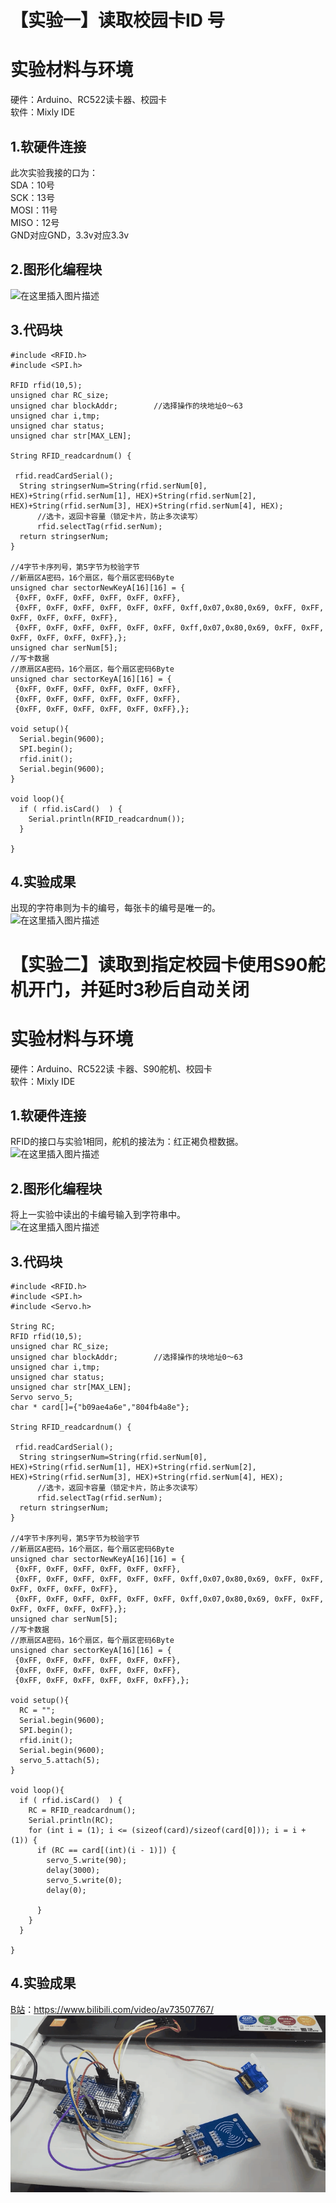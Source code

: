 # 【实验一】读取校园卡ID 号
# 实验材料与环境
硬件：Arduino、RC522读卡器、校园卡   
软件：Mixly IDE 
## 1.软硬件连接
此次实验我接的口为：  
SDA：10号  
SCK：13号  
MOSI：11号  
MISO：12号  
GND对应GND，3.3v对应3.3v  
## 2.图形化编程块
![在这里插入图片描述](https://img-blog.csdnimg.cn/20191027152412922.PNG)
## 3.代码块

```
#include <RFID.h>
#include <SPI.h>

RFID rfid(10,5);
unsigned char RC_size;
unsigned char blockAddr;        //选择操作的块地址0～63
unsigned char i,tmp;
unsigned char status;
unsigned char str[MAX_LEN];

String RFID_readcardnum() {

 rfid.readCardSerial();
  String stringserNum=String(rfid.serNum[0], HEX)+String(rfid.serNum[1], HEX)+String(rfid.serNum[2], HEX)+String(rfid.serNum[3], HEX)+String(rfid.serNum[4], HEX);
      //选卡，返回卡容量（锁定卡片，防止多次读写）
      rfid.selectTag(rfid.serNum);
  return stringserNum;
}

//4字节卡序列号，第5字节为校验字节
//新扇区A密码，16个扇区，每个扇区密码6Byte
unsigned char sectorNewKeyA[16][16] = {
 {0xFF, 0xFF, 0xFF, 0xFF, 0xFF, 0xFF},
 {0xFF, 0xFF, 0xFF, 0xFF, 0xFF, 0xFF, 0xff,0x07,0x80,0x69, 0xFF, 0xFF, 0xFF, 0xFF, 0xFF, 0xFF},
 {0xFF, 0xFF, 0xFF, 0xFF, 0xFF, 0xFF, 0xff,0x07,0x80,0x69, 0xFF, 0xFF, 0xFF, 0xFF, 0xFF, 0xFF},};
unsigned char serNum[5];
//写卡数据
//原扇区A密码，16个扇区，每个扇区密码6Byte
unsigned char sectorKeyA[16][16] = {
 {0xFF, 0xFF, 0xFF, 0xFF, 0xFF, 0xFF},
 {0xFF, 0xFF, 0xFF, 0xFF, 0xFF, 0xFF},
 {0xFF, 0xFF, 0xFF, 0xFF, 0xFF, 0xFF},};

void setup(){
  Serial.begin(9600);
  SPI.begin();
  rfid.init();
  Serial.begin(9600);
}

void loop(){
  if ( rfid.isCard()  ) {
    Serial.println(RFID_readcardnum());
  }

}
```

## 4.实验成果
出现的字符串则为卡的编号，每张卡的编号是唯一的。  
![在这里插入图片描述](https://img-blog.csdnimg.cn/20191027152609272.png)
# 【实验二】读取到指定校园卡使用S90舵机开门，并延时3秒后自动关闭
# 实验材料与环境
硬件：Arduino、RC522读 卡器、S90舵机、校园卡   
软件：Mixly IDE 
## 1.软硬件连接
RFID的接口与实验1相同，舵机的接法为：红正褐负橙数据。  
![在这里插入图片描述](https://img-blog.csdnimg.cn/2019102715282574.jpg?x-oss-process=image/watermark,type_ZmFuZ3poZW5naGVpdGk,shadow_10,text_aHR0cHM6Ly9ibG9nLmNzZG4ubmV0L3FxXzQyNzY3NjQ3,size_16,color_FFFFFF,t_70)
## 2.图形化编程块
将上一实验中读出的卡编号输入到字符串中。  
![在这里插入图片描述](https://img-blog.csdnimg.cn/20191027153031353.PNG?x-oss-process=image/watermark,type_ZmFuZ3poZW5naGVpdGk,shadow_10,text_aHR0cHM6Ly9ibG9nLmNzZG4ubmV0L3FxXzQyNzY3NjQ3,size_16,color_FFFFFF,t_70)
## 3.代码块

```
#include <RFID.h>
#include <SPI.h>
#include <Servo.h>

String RC;
RFID rfid(10,5);
unsigned char RC_size;
unsigned char blockAddr;        //选择操作的块地址0～63
unsigned char i,tmp;
unsigned char status;
unsigned char str[MAX_LEN];
Servo servo_5;
char * card[]={"b09ae4a6e","804fb4a8e"};

String RFID_readcardnum() {

 rfid.readCardSerial();
  String stringserNum=String(rfid.serNum[0], HEX)+String(rfid.serNum[1], HEX)+String(rfid.serNum[2], HEX)+String(rfid.serNum[3], HEX)+String(rfid.serNum[4], HEX);
      //选卡，返回卡容量（锁定卡片，防止多次读写）
      rfid.selectTag(rfid.serNum);
  return stringserNum;
}

//4字节卡序列号，第5字节为校验字节
//新扇区A密码，16个扇区，每个扇区密码6Byte
unsigned char sectorNewKeyA[16][16] = {
 {0xFF, 0xFF, 0xFF, 0xFF, 0xFF, 0xFF},
 {0xFF, 0xFF, 0xFF, 0xFF, 0xFF, 0xFF, 0xff,0x07,0x80,0x69, 0xFF, 0xFF, 0xFF, 0xFF, 0xFF, 0xFF},
 {0xFF, 0xFF, 0xFF, 0xFF, 0xFF, 0xFF, 0xff,0x07,0x80,0x69, 0xFF, 0xFF, 0xFF, 0xFF, 0xFF, 0xFF},};
unsigned char serNum[5];
//写卡数据
//原扇区A密码，16个扇区，每个扇区密码6Byte
unsigned char sectorKeyA[16][16] = {
 {0xFF, 0xFF, 0xFF, 0xFF, 0xFF, 0xFF},
 {0xFF, 0xFF, 0xFF, 0xFF, 0xFF, 0xFF},
 {0xFF, 0xFF, 0xFF, 0xFF, 0xFF, 0xFF},};

void setup(){
  RC = "";
  Serial.begin(9600);
  SPI.begin();
  rfid.init();
  Serial.begin(9600);
  servo_5.attach(5);
}

void loop(){
  if ( rfid.isCard()  ) {
    RC = RFID_readcardnum();
    Serial.println(RC);
    for (int i = (1); i <= (sizeof(card)/sizeof(card[0])); i = i + (1)) {
      if (RC == card[(int)(i - 1)]) {
        servo_5.write(90);
        delay(3000);
        servo_5.write(0);
        delay(0);

      }
    }
  }

}
```

## 4.实验成果
[B站](https://www.bilibili.com/video/av73507767/)：https://www.bilibili.com/video/av73507767/  
![在这里插入图片描述](https://github.com/liangyingshi0/Arduino/blob/master/Mixly%E6%99%BA%E8%83%BD%E9%97%A8%E7%A6%81/Photo/%E6%95%88%E6%9E%9C.gif?raw=true)
